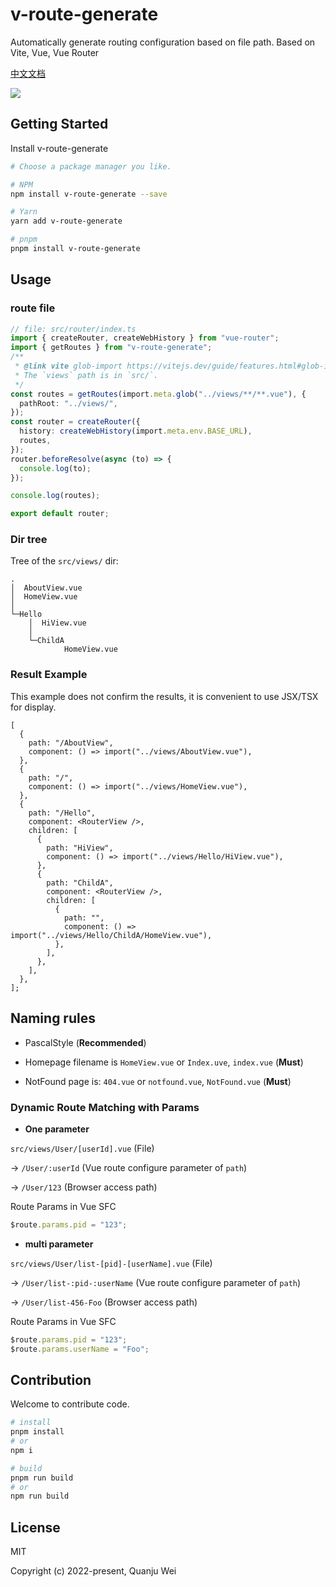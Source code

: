 # v-route-generate

Automatically generate routing configuration based on file path. Based on Vite, Vue, Vue Router

[中文文档](https://github.com/weiquanju/v-route-generate/blob/main/README-ZH.md)

<a href="https://www.npmjs.com/package/v-route-generate">
    <img src="https://img.shields.io/badge/npm-1.1.1-brightgreen">
</a>

## Getting Started

Install v-route-generate

```bash
# Choose a package manager you like.

# NPM
npm install v-route-generate --save

# Yarn
yarn add v-route-generate

# pnpm
pnpm install v-route-generate
```

## Usage

### route file

```ts
// file: src/router/index.ts
import { createRouter, createWebHistory } from "vue-router";
import { getRoutes } from "v-route-generate";
/**
 * @link vite glob-import https://vitejs.dev/guide/features.html#glob-import
 * The `views` path is in `src/`.
 */
const routes = getRoutes(import.meta.glob("../views/**/**.vue"), {
  pathRoot: "../views/",
});
const router = createRouter({
  history: createWebHistory(import.meta.env.BASE_URL),
  routes,
});
router.beforeResolve(async (to) => {
  console.log(to);
});

console.log(routes);

export default router;
```

### Dir tree

Tree of the `src/views/` dir:

```text
.
│  AboutView.vue
│  HomeView.vue
│
└─Hello
    │  HiView.vue
    │
    └─ChildA
            HomeView.vue
```

### Result Example

This example does not confirm the results, it is convenient to use JSX/TSX for display.

```tsx
[
  {
    path: "/AboutView",
    component: () => import("../views/AboutView.vue"),
  },
  {
    path: "/",
    component: () => import("../views/HomeView.vue"),
  },
  {
    path: "/Hello",
    component: <RouterView />,
    children: [
      {
        path: "HiView",
        component: () => import("../views/Hello/HiView.vue"),
      },
      {
        path: "ChildA",
        component: <RouterView />,
        children: [
          {
            path: "",
            component: () => import("../views/Hello/ChildA/HomeView.vue"),
          },
        ],
      },
    ],
  },
];
```

## Naming rules

- PascalStyle (**Recommended**)

- Homepage filename is `HomeView.vue` or `Index.uve`, `index.vue` (**Must**)

- NotFound page is: `404.vue` or `notfound.vue`, `NotFound.vue` (**Must**)

### Dynamic Route Matching with Params

- **One parameter**

`src/views/User/[userId].vue` (File)

→ `/User/:userId` (Vue route configure parameter of `path`)

→ `/User/123` (Browser access path)

Route Params in Vue SFC

```js
$route.params.pid = "123";
```

- **multi parameter**

`src/views/User/list-[pid]-[userName].vue` (File)

→ `/User/list-:pid-:userName` (Vue route configure parameter of `path`)

→ `/User/list-456-Foo` (Browser access path)

Route Params in Vue SFC

```js
$route.params.pid = "123";
$route.params.userName = "Foo";
```

## Contribution

Welcome to contribute code.

```bash
# install
pnpm install
# or
npm i

# build
pnpm run build
# or
npm run build
```

## License

MIT

Copyright (c) 2022-present, Quanju Wei
